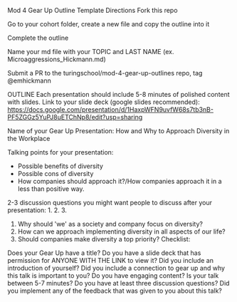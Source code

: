 Mod 4 Gear Up Outline Template
Directions
Fork this repo

Go to your cohort folder, create a new file and copy the outline into it

Complete the outline

Name your md file with your TOPIC and LAST NAME (ex. Microaggressions_Hickmann.md)

Submit a PR to the turingschool/mod-4-gear-up-outlines repo, tag @emhickmann

OUTLINE
Each presentation should include 5-8 minutes of polished content with slides.
Link to your slide deck (google slides recommended): https://docs.google.com/presentation/d/1HaxpWFN9uvfW68s7tb3nB-PF5ZGGz5YuPJ8uETChNp8/edit?usp=sharing

Name of your Gear Up Presentation: How and Why to Approach Diversity in the Workplace

Talking points for your presentation:
- Possible benefits of diversity
- Possible cons of diversity
- How companies should approach it?/How companies approach it in a less than positive way.

2-3 discussion questions you might want people to discuss after your presentation: 1. 2. 3.
1. Why should 'we' as a society and company focus on diversity?
2. How can we approach implementing diversity in all aspects of our life?
3. Should companies make diversity a top priority?
Checklist:

 Does your Gear Up have a title? 
 Do you have a slide deck that has permission for ANYONE WITH THE LINK to view it?
 Did you include an introduction of yourself?
 Did you include a connection to gear up and why this talk is important to you?
 Do you have engaging content?
 Is your talk between 5-7 minutes?
 Do you have at least three discussion questions?
 Did you implement any of the feedback that was given to you about this talk?
